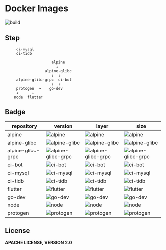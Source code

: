 # Docker Images

![build](https://img.shields.io/github/workflow/status/izhaohu/docker-image/build/open?style=for-the-badge)

## Step

```
     ci-mysql
     ci-tidb

                     alpine
                       ↓
                  alpine-glibc
                     ↓  ↓
     alpine-glibc-grpc  ci-bot
                     ↓  ↓
     protogen  →    go-dev
     ↓      ↓
    node  flutter
```

## Badge

| repository        | version                                                                                                | layer                                                                                                            | size                                                                                                            |
| ----------------- | ------------------------------------------------------------------------------------------------------ | ---------------------------------------------------------------------------------------------------------------- | --------------------------------------------------------------------------------------------------------------- |
| alpine            | ![alpine](https://img.shields.io/docker/v/izhaohucom/alpine?style=for-the-badge)                       | ![alpine](https://img.shields.io/microbadger/layers/izhaohucom/alpine?style=for-the-badge)                       | ![alpine](https://img.shields.io/docker/image-size/izhaohucom/alpine?style=for-the-badge)                       |
| alpine-glibc      | ![alpine-glibc](https://img.shields.io/docker/v/izhaohucom/alpine-glibc?style=for-the-badge)           | ![alpine-glibc](https://img.shields.io/microbadger/layers/izhaohucom/alpine-glibc?style=for-the-badge)           | ![alpine-glibc](https://img.shields.io/docker/image-size/izhaohucom/alpine-glibc?style=for-the-badge)           |
| alpine-glibc-grpc | ![alpine-glibc-grpc](https://img.shields.io/docker/v/izhaohucom/alpine-glibc-grpc?style=for-the-badge) | ![alpine-glibc-grpc](https://img.shields.io/microbadger/layers/izhaohucom/alpine-glibc-grpc?style=for-the-badge) | ![alpine-glibc-grpc](https://img.shields.io/docker/image-size/izhaohucom/alpine-glibc-grpc?style=for-the-badge) |
| ci-bot            | ![ci-bot](https://img.shields.io/docker/v/izhaohucom/ci-bot?style=for-the-badge)                       | ![ci-bot](https://img.shields.io/microbadger/layers/izhaohucom/ci-bot?style=for-the-badge)                       | ![ci-bot](https://img.shields.io/docker/image-size/izhaohucom/ci-bot?style=for-the-badge)                       |
| ci-mysql          | ![ci-mysql](https://img.shields.io/docker/v/izhaohucom/ci-mysql?style=for-the-badge)                   | ![ci-mysql](https://img.shields.io/microbadger/layers/izhaohucom/ci-mysql?style=for-the-badge)                   | ![ci-mysql](https://img.shields.io/docker/image-size/izhaohucom/ci-mysql?style=for-the-badge)                   |
| ci-tidb           | ![ci-tidb](https://img.shields.io/docker/v/izhaohucom/ci-tidb?style=for-the-badge)                     | ![ci-tidb](https://img.shields.io/microbadger/layers/izhaohucom/ci-tidb?style=for-the-badge)                     | ![ci-tidb](https://img.shields.io/docker/image-size/izhaohucom/ci-tidb?style=for-the-badge)                     |
| flutter           | ![flutter](https://img.shields.io/docker/v/izhaohucom/flutter?style=for-the-badge)                     | ![flutter](https://img.shields.io/microbadger/layers/izhaohucom/flutter?style=for-the-badge)                     | ![flutter](https://img.shields.io/docker/image-size/izhaohucom/flutter?style=for-the-badge)                     |
| go-dev            | ![go-dev](https://img.shields.io/docker/v/izhaohucom/go-dev?style=for-the-badge)                       | ![go-dev](https://img.shields.io/microbadger/layers/izhaohucom/go-dev?style=for-the-badge)                       | ![go-dev](https://img.shields.io/docker/image-size/izhaohucom/go-dev?style=for-the-badge)                       |
| node              | ![node](https://img.shields.io/docker/v/izhaohucom/node?style=for-the-badge)                           | ![node](https://img.shields.io/microbadger/layers/izhaohucom/node?style=for-the-badge)                           | ![node](https://img.shields.io/docker/image-size/izhaohucom/node?style=for-the-badge)                           |
| protogen          | ![protogen](https://img.shields.io/docker/v/izhaohucom/protogen?style=for-the-badge)                   | ![protogen](https://img.shields.io/microbadger/layers/izhaohucom/protogen?style=for-the-badge)                   | ![protogen](https://img.shields.io/docker/image-size/izhaohucom/protogen?style=for-the-badge)                   |

## License

**APACHE LICENSE, VERSION 2.0**

